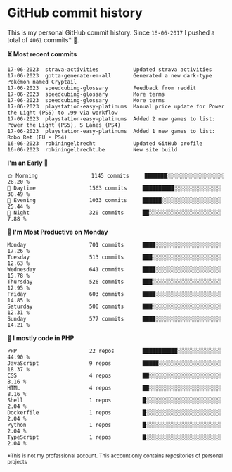 # GitHub commit history
This is my personal GitHub commit history. Since <!--START_SECTION:first-commit-date-->`16-06-2017`<!--END_SECTION:first-commit-date--> I pushed a total of <!--START_SECTION:total-commit-count-->`4061`<!--END_SECTION:total-commit-count--> commits* 🎉.

<!--START_SECTION:most-recent-commits-->
**⏳ Most recent commits**
                                        
```text
17-06-2023  strava-activities           Updated strava activities
17-06-2023  gotta-generate-em-all       Generated a new dark-type Pokémon named Cryptail
17-06-2023  speedcubing-glossary        Feedback from reddit
17-06-2023  speedcubing-glossary        More terms
17-06-2023  speedcubing-glossary        More terms
17-06-2023  playstation-easy-platinums  Manual price update for Power the Light (PS5) to .99 via workflow
17-06-2023  playstation-easy-platinums  Added 2 new games to list: Power the Light (PS5), S Lanes (PS4)
17-06-2023  playstation-easy-platinums  Added 1 new games to list: Robo Ret (EU • PS4)
16-06-2023  robiningelbrecht            Updated GitHub profile
16-06-2023  robiningelbrecht.be         New site build
```
<!--END_SECTION:most-recent-commits-->  

<!--START_SECTION:commits-per-day-time-->
**I&#039;m an Early 🐤**

```text
🌞 Morning                 1145 commits     ███████░░░░░░░░░░░░░░░░░░   28.20 %
🌆 Daytime                 1563 commits     ██████████░░░░░░░░░░░░░░░   38.49 %
🌃 Evening                 1033 commits     ██████░░░░░░░░░░░░░░░░░░░   25.44 %
🌙 Night                   320 commits      ██░░░░░░░░░░░░░░░░░░░░░░░   7.88 %
```
<!--END_SECTION:commits-per-day-time-->  

<!--START_SECTION:commits-per-weekday-->
**📅 I&#039;m Most Productive on Monday**

```text
Monday                    701 commits      ████░░░░░░░░░░░░░░░░░░░░░   17.26 %
Tuesday                   513 commits      ███░░░░░░░░░░░░░░░░░░░░░░   12.63 %
Wednesday                 641 commits      ████░░░░░░░░░░░░░░░░░░░░░   15.78 %
Thursday                  526 commits      ███░░░░░░░░░░░░░░░░░░░░░░   12.95 %
Friday                    603 commits      ████░░░░░░░░░░░░░░░░░░░░░   14.85 %
Saturday                  500 commits      ███░░░░░░░░░░░░░░░░░░░░░░   12.31 %
Sunday                    577 commits      ████░░░░░░░░░░░░░░░░░░░░░   14.21 %
```
<!--END_SECTION:commits-per-weekday-->  

<!--START_SECTION:repos-per-language-->
**💬 I mostly code in PHP**

```text
PHP                       22 repos         ███████████░░░░░░░░░░░░░░   44.90 %
JavaScript                9 repos          █████░░░░░░░░░░░░░░░░░░░░   18.37 %
CSS                       4 repos          ██░░░░░░░░░░░░░░░░░░░░░░░   8.16 %
HTML                      4 repos          ██░░░░░░░░░░░░░░░░░░░░░░░   8.16 %
Shell                     1 repos          █░░░░░░░░░░░░░░░░░░░░░░░░   2.04 %
Dockerfile                1 repos          █░░░░░░░░░░░░░░░░░░░░░░░░   2.04 %
Python                    1 repos          █░░░░░░░░░░░░░░░░░░░░░░░░   2.04 %
TypeScript                1 repos          █░░░░░░░░░░░░░░░░░░░░░░░░   2.04 %
```
<!--END_SECTION:repos-per-language-->  

<sub>*This is not my professional account. This account only contains repositories of personal projects</sub>
